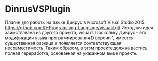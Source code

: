 # DinrusVSPlugin
Плагин для работы на языке Динрус в Microsoft Visual Studio 2015.
https://github.com/D-Programming-Language/visuald.git
Исходная идея заимствована из другого проекта, visuald.
Поскольку Динрус - это модификация языка программирования D 
версии 1, имеется существенная разница и появляется соответствующая
несовместимость. Таким образом, в этом проекте должна вестись
полная переработка, основанная на указанном выше проекте.

